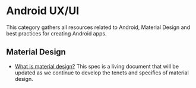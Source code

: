 # Android UX/UI 


This category gathers all resources related to Android, Material Design and best practices for creating Android apps.

## Material Design

- [What is material design?](http://www.google.com/design/spec/material-design/introduction.html) This spec is a living document that will be updated as we continue to develop the tenets and specifics of material design.